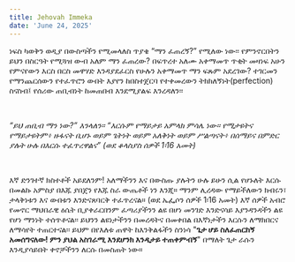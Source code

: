 ```yaml
---
title: Jehovah Immeka
date: 'June 24, 2025'
---
```


<script>
  import { theme2 } from '../../../../store/themes/theme2.svelte';
  import ArticleHero from '../../../../components/article_components/article_hero.svelte';
  import ArticleHeader from '../../../../components/article_components/article_header.svelte';
</script>

<ArticleHero 
  title={title} 
  date={date}
  subtopic={theme2.subtopics[7]} 
/>

<ArticleHeader content="በእርሱ ለእርሱ ተፈጥረናል" />

ነፍስ ካወቅን ወዲያ በውስጣችን የሚመላለስ ጥያቄ “ማን ፈጠረኝ?” የሚለው ነው፡፡ የምንኖርበትን ይህን በስርዓት የሚጓዝ ውብ አለም ማን ፈጠረው? በፍጥረተ አለሙ አቀማመጥ ጥቂት መዛነፍ አሁን የምናየውን እርስ በርስ መዋሃድ እንዳያደፈርስ የሁሉን አቀማመጥ ማን ፍጹም አደረገው? ተገርመን የማንጨርሰውን የተፈጥሮን ውበት እያየን ከበስተጀርባ የተቀመረውን ትክክለኝነት(perfection) ስናስብ፤ የሰሪው ጠቢብነት ከመጠበብ እንደሚያልፍ እንረዳለን፡፡ 

<br />

_“ይህ ጠቢብ ማን ነው?” እንላለን፡፡ “እርሱም የማይታይ አምላክ ምሳሌ ነው። የሚታዩትና የማይታዩትም፥ ዙፋናት ቢሆኑ ወይም ጌትነት ወይም አለቅነት ወይም ሥልጣናት፥ በሰማይና በምድር ያሉት ሁሉ በእርሱ ተፈጥረዋልና” (ወደ ቆላስያስ ሰዎች 1፡16 አመት)_

<br />

እኛ ድንገተኛ ክስተቶች አይደለንም! አለማችንን እና በውስጡ ያሉትን ሁሉ ይሁን ሲል የሆኑለት እርሱ በመልኩ አምስያ በእጁ ያበጀን የእጁ ስራ ውጤቶች ነን እንጂ። ማንም ሊረዳው የማይችለውን ክብሩን፣ ታላቅነቱን እና ውበቱን እንድናጸባርቅ ተፈጥረናል። (ወደ ኤፌሶን ሰዎች 1፡16 አመት) 
እኛ ሰዎች አብሮ የመኖር ማህበራዊ ዕሴት ቢያቀራርበንም ፈጣሪያችንን ልዩ በሆነ መንገድ እንድናሳይ እያንዳንዳችን ልዩ የሆነ ማንነት ተሰጥቶናል፡፡ ይህንን ልዩነታችንን በመረዳትና በመቀበል በእኛነታችን እርሱን ለማክበርና ለማሳየት ተጠርተናል፡፡ ይህም በየእለቱ ጠዋት ከእንቅልፋችን ስንነሳ "**ጌታ ሆይ ስለፈጠርከኝ አመሰግናለው! ምን ያህል አስገራሚ እንደሆንክ እንዲታይ ተጠቀምብኝ**" በማለት ጌታ ራሱን እንዲያሳይበት ቀኖቻችንን ለርሱ በመስጠት ነው።
